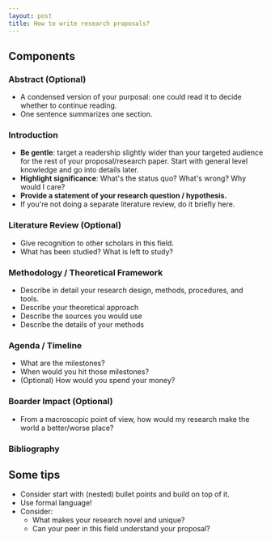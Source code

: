 ```yaml
---
layout: post
title: How to write research proposals?
---
```


## Components
### Abstract (Optional)
- A condensed version of your purposal: one could read it to decide whether to continue reading.
- One sentence summarizes one section.

### Introduction
- **Be gentle**: target a readership slightly wider than your targeted audience for the rest of your proposal/research paper. Start with general level knowledge and go into details later.
- **Highlight significance**: What's the status quo? What's wrong? Why would I care?
- **Provide a statement of your research question / hypothesis.**
- If you're not doing a separate literature review, do it briefly here.

### Literature Review (Optional)
- Give recognition to other scholars in this field.
- What has been studied? What is left to study?

### Methodology / Theoretical Framework
- Describe in detail your research design, methods, procedures, and tools.
- Describe your theoretical approach
- Describe the sources you would use
- Describe the details of your methods

### Agenda / Timeline
- What are the milestones?
- When would you hit those milestones?
- (Optional) How would you spend your money?

### Boarder Impact (Optional) 
- From a macroscopic point of view, how would my research make the world a better/worse place?

### Bibliography

## Some tips
- Consider start with (nested) bullet points and build on top of it.
- Use formal language!
- Consider:
  - What makes your research novel and unique? 
  - Can your peer in this field understand your proposal?
